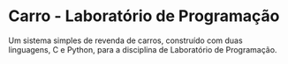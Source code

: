 # Carro - Laboratório de Programação
Um sistema simples de revenda de carros, construído com duas linguagens, C e Python, para a disciplina de Laboratório de Programação.
